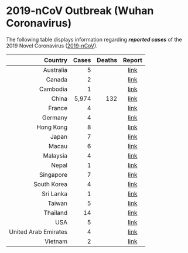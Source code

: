 # 2019-nCoV Outbreak (Wuhan Coronavirus)

The following table displays information regarding **_reported cases_** of the 2019 Novel Coronavirus ([2019-nCoV](https://www.cdc.gov/coronavirus/2019-ncov/index.html)).

| Country             | Cases | Deaths | Report
| -------------------:| ----: | -----: | :---------------------------------------------------------: |
| Australia           |     5 |        | [link](https://www.bbc.com/news/world-asia-china-51259649)
| Canada              |     2 |        | [link](https://www.cbc.ca/news/canada/toronto/coronavirus-wuhan-ontario-second-case-1.5441401)
| Cambodia            |     1 |        | [link](https://www.aljazeera.com/news/2020/01/countries-confirmed-cases-coronavirus-200125070959786.html)
| China               | 5,974	|    132 | [link](https://bnonews.com/index.php/2020/01/the-latest-coronavirus-cases/)
| France              |     4 |        | [link](https://bnonews.com/index.php/2020/01/the-latest-coronavirus-cases/)
| Germany             |     4 |        | [link](https://www.n-tv.de/panorama/Bereits-vier-Coronavirus-Faelle-in-Bayern-article21540544.html)
| Hong Kong           |     8 |        | [link](https://www.scmp.com/news/china/society/article/3047716/china-bans-wildlife-trade-killer-wuhan-coronavirus-spreads)
| Japan               |     7 |        | [link](https://bnonews.com/index.php/2020/01/the-latest-coronavirus-cases/)
| Macau               |     6 |        | [link](https://www.macaubusiness.com/sixth-pneumonia-virus-case-confirmed-in-macau/)
| Malaysia            |     4 |        | [link](https://www.thestar.com.my/news/nation/2020/01/26/wuhan-virus-fourth-victim-confirmed-in-malaysia)
| Nepal               |     1 |        | [link](https://www.bbc.com/news/world-asia-china-51259649)
| Singapore           |     7 |        | [link](https://www.straitstimes.com/singapore/wuhan-virus-7-confirmed-cases-in-singapore-no-entry-or-transit-for-new-visitors-with-hubei)
| South Korea         |     4 |        | [link](https://www.bbc.com/news/world-asia-china-51259649)
| Sri Lanka           |     1 |        | [link](https://www.ft.com/content/11e019c2-fbdb-3c50-a7fe-d15cec8648c7)
| Taiwan              |     5 |        | [link](https://www.aljazeera.com/news/2020/01/countries-confirmed-cases-coronavirus-200125070959786.html)
| Thailand            |    14 |        | [link](https://www.aljazeera.com/news/2020/01/countries-confirmed-cases-coronavirus-200125070959786.html)
| USA                 |     5 |        | [link](https://www.fox29.com/news/arizona-resident-is-5th-confirmed-case-of-coronavirus-in-us)
| United Arab Emirates|     4 |        | [link](https://www.thenational.ae/world/asia/coronavirus-live-updates-as-middle-east-confirms-first-case-1.968797)
| Vietnam             |     2 |        | [link](https://www.aljazeera.com/news/2020/01/countries-confirmed-cases-coronavirus-200125070959786.html)
